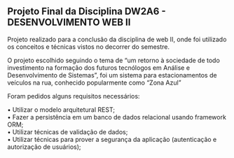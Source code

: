 ## Projeto Final da Disciplina DW2A6 - DESENVOLVIMENTO WEB II

Projeto realizado para a conclusão da disciplina de web II, onde foi utilizado os conceitos e técnicas vistos no decorrer do semestre.

O projeto escolhido seguindo o tema de “um retorno à sociedade de todo
investimento na formação dos futuros tecnólogos em Análise e Desenvolvimento de
Sistemas”, foi um sistema para estacionamentos de veículos na rua, conhecido popularmente como “Zona Azul” 

Foram pedidos alguns requisitos necessários:  

• Utilizar o modelo arquitetural REST;  
• Fazer a persistência em um banco de dados relacional usando framework ORM;  
• Utilizar técnicas de validação de dados;  
• Utilizar técnicas para prover a segurança da aplicação (autenticação e autorização de usuários);


